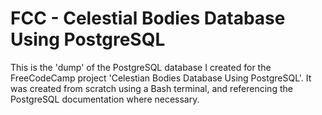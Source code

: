 # FCC - Celestial Bodies Database Using PostgreSQL

This is the 'dump' of the PostgreSQL database I created for the FreeCodeCamp project 'Celestian Bodies Database Using PostgreSQL'. It was created from scratch using a Bash terminal, and referencing the PostgreSQL documentation where necessary.
